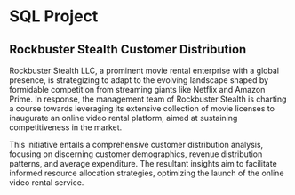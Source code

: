 # SQL Project
## Rockbuster Stealth Customer Distribution
Rockbuster Stealth LLC, a prominent movie rental enterprise with a global presence, is strategizing to adapt to the evolving landscape shaped by formidable competition from streaming giants like Netflix and Amazon Prime. In response, the management team of Rockbuster Stealth is charting a course towards leveraging its extensive collection of movie licenses to inaugurate an online video rental platform, aimed at sustaining competitiveness in the market.

This initiative entails a comprehensive customer distribution analysis, focusing on discerning customer demographics, revenue distribution patterns, and average expenditure. The resultant insights aim to facilitate informed resource allocation strategies, optimizing the launch of the online video rental service.

